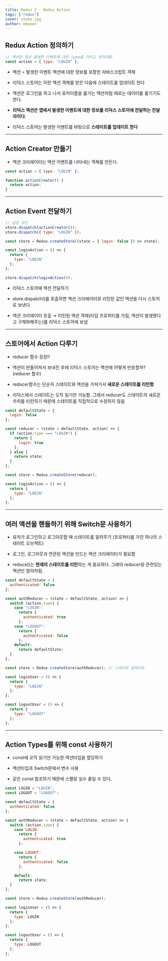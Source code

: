```yaml
---
title: Redux 2 - Redux Action
tags: ["redux"]
cover: state.jpg
author: mmyeon
---
```


## Redux Action 정의하기

```js
// 액션은 항상 발생한 이벤트에 대한 type을 가지고 있어야함.
const action = { type: "LOGIN" };
```

- 액션 = 발생한 이벤트 액션에 대한 정보를 포함한 자바스크립트 객체

- 리덕스 스토어는 이런 액션 객체를 받은 다음에 스테이트를 업데이트 한다

- 액션은 로그인을 하고 나서 유저이름을 옮기는 액션처럼 때로는 데이터를 옮기기도 한다.

- **리덕스 액션은 앱에서 발생한 이벤트에 대한 정보를 리덕스 스토어에 전달하는 전달자이다.**

- 리덕스 스토어는 발생한 이벤트를 바탕으로 **스테이트를 업데이트 한다**

---

## Action Creator 만들기

- 액션 크리에이터는 액션 이벤트를 나타내는 객체를 만든다.

```js
const action = { type: "LOGIN" };

function actionCreator() {
  return action;
}
```

---

## Action Event 전달하기

```js
// 같은 코드
store.dispatch(actionCreator());
store.dispatch({ type: "LOGIN" });
```

```js
const store = Redux.createStore((state = { login: false }) => state);

const loginAction = () => {
  return {
    type: "LOGIN"
  };
};

store.dispatch(loginAction());
```

- 리덕스 스토어에 액션 전달하기

- store.dispatch()를 호출하면 액션 크리에이터로 리턴된 값인 액션을 다시 스토어로 보낸다

- 액션 크리에이터 호출 → 리턴된 액션 객체(타입 프로퍼티를 가짐, 액션이 발생했다고 구체화해주는)를 리덕스 스토어에 보냄

---

## 스토어에서 Action 다루기

- reducer 함수 등장!!

- 액션이 만들어져서 보내진 후에 리덕스 스토어는 액션에 어떻게 반응할까? (reducer 함수)

- reducer함수는 단순히 스테이트와 액션을 가져가서 **새로운 스테이트를 리턴함**

- 리덕스에서 스테이트는 오직 읽기만 가능함. 그래서 reducer도 스테이트의 새로운 카피를 리턴하기 때문에 스테이트를 직접적으로 수정하지 않음

```js
const defaultState = {
  login: false
};

const reducer = (state = defaultState, action) => {
  if (action.type === "LOGIN") {
    return {
      login: true
    };
  } else {
    return state;
  }
};

const store = Redux.createStore(reducer);

const loginAction = () => {
  return {
    type: "LOGIN"
  };
};
```

---

## 여러 액션을 핸들하기 위해 Switch문 사용하기

- 유저가 로그인하고 로그아웃할 때 스테이트를 알려주기 (프로퍼티를 가진 하나의 스테이트 오브젝트)
- 로그인, 로그아웃과 연관된 액션을 만드는 액션 크리에이터가 필요함

- reduce()는 **현재의 스테이트를 리턴**하는 게 중요하다. 그래야 reducer랑 관련있는 액션만 알아차림.

```js
const defaultState = {
  authenticated: false
};

const authReducer = (state = defaultState, action) => {
  switch (action.type) {
    case "LOGIN":
      return {
        authenticated: true
      };
    case "LOGOUT":
      return {
        authenticated: false
      };
    default:
      return defaultState;
  }
};

const store = Redux.createStore(authReducer); // 스테이트 업데이트

const loginUser = () => {
  return {
    type: "LOGIN"
  };
};

const logoutUser = () => {
  return {
    type: "LOGOUT"
  };
};
```

---

## Action Types를 위해 const 사용하기

- const에 오직 읽기만 가능한 액션타입을 할당하기

- 액션타입과 Switch문에서 변수 사용

- 같은 const 참조하기 때문에 스펠링 실수 줄일 수 있다.

```js
const LOGIN = "LOGIN";
const LOGOUT = "LOGOUT";

const defaultState = {
  authenticated: false
};

const authReducer = (state = defaultState, action) => {
  switch (action.type) {
    case LOGIN:
      return {
        authenticated: true
      };

    case LOGOUT:
      return {
        authenticated: false
      };

    default:
      return state;
  }
};

const store = Redux.createStore(authReducer);

const loginUser = () => {
  return {
    type: LOGIN
  };
};

const logoutUser = () => {
  return {
    type: LOGOUT
  };
};
```
